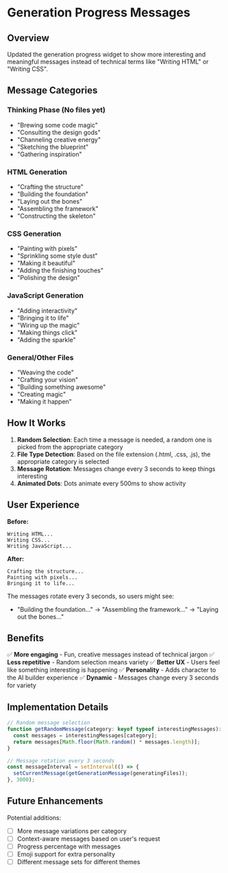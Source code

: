 # Generation Progress Messages

## Overview

Updated the generation progress widget to show more interesting and meaningful messages instead of technical terms like "Writing HTML" or "Writing CSS".

## Message Categories

### Thinking Phase (No files yet)
- "Brewing some code magic"
- "Consulting the design gods"
- "Channeling creative energy"
- "Sketching the blueprint"
- "Gathering inspiration"

### HTML Generation
- "Crafting the structure"
- "Building the foundation"
- "Laying out the bones"
- "Assembling the framework"
- "Constructing the skeleton"

### CSS Generation
- "Painting with pixels"
- "Sprinkling some style dust"
- "Making it beautiful"
- "Adding the finishing touches"
- "Polishing the design"

### JavaScript Generation
- "Adding interactivity"
- "Bringing it to life"
- "Wiring up the magic"
- "Making things click"
- "Adding the sparkle"

### General/Other Files
- "Weaving the code"
- "Crafting your vision"
- "Building something awesome"
- "Creating magic"
- "Making it happen"

## How It Works

1. **Random Selection**: Each time a message is needed, a random one is picked from the appropriate category
2. **File Type Detection**: Based on the file extension (.html, .css, .js), the appropriate category is selected
3. **Message Rotation**: Messages change every 3 seconds to keep things interesting
4. **Animated Dots**: Dots animate every 500ms to show activity

## User Experience

**Before:**
```
Writing HTML...
Writing CSS...
Writing JavaScript...
```

**After:**
```
Crafting the structure...
Painting with pixels...
Bringing it to life...
```

The messages rotate every 3 seconds, so users might see:
- "Building the foundation..." → "Assembling the framework..." → "Laying out the bones..."

## Benefits

✅ **More engaging** - Fun, creative messages instead of technical jargon
✅ **Less repetitive** - Random selection means variety
✅ **Better UX** - Users feel like something interesting is happening
✅ **Personality** - Adds character to the AI builder experience
✅ **Dynamic** - Messages change every 3 seconds for variety

## Implementation Details

```typescript
// Random message selection
function getRandomMessage(category: keyof typeof interestingMessages): string {
  const messages = interestingMessages[category];
  return messages[Math.floor(Math.random() * messages.length)];
}

// Message rotation every 3 seconds
const messageInterval = setInterval(() => {
  setCurrentMessage(getGenerationMessage(generatingFiles));
}, 3000);
```

## Future Enhancements

Potential additions:
- [ ] More message variations per category
- [ ] Context-aware messages based on user's request
- [ ] Progress percentage with messages
- [ ] Emoji support for extra personality
- [ ] Different message sets for different themes
